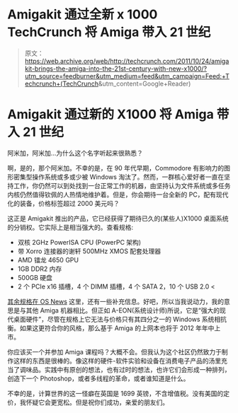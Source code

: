 # Amigakit 通过全新 x 1000 TechCrunch 将 Amiga 带入 21 世纪

> 原文：<https://web.archive.org/web/http://techcrunch.com/2011/10/24/amigakit-brings-the-amiga-into-the-21st-century-with-new-x1000/?utm_source=feedburner&utm_medium=feed&utm_campaign=Feed:+Techcrunch+(TechCrunch>&utm_content=Google+Reader)

# Amigakit 通过新的 X1000 将 Amiga 带入 21 世纪

阿米加，阿米加…为什么这个名字听起来很熟悉？

啊，是的，那个阿米加。不幸的是，在 90 年代早期，Commodore 有影响力的图形密集型操作系统或多或少被 Windows 淘汰了。然而，一群核心爱好者一直在坚持工作，你仍然可以到处找到一台正常工作的机器，由坚持认为文件系统或多任务内核仍然值得钦佩的人热情地维护着。但是，你会期待一台全新的 PC，配有现代化的装备，价格标签超过 2000 美元吗？

这正是 Amigakit 推出的产品，它已经获得了期待已久的(某些人)X1000 桌面系统的分销权。它实际上是相当强大的。查看规格:

*   双核 2GHz PowerISA CPU (PowerPC 架构)
*   带 Xorro 连接器的谢轩 500MHz XMOS 配套处理器
*   AMD 镭龙 4650 GPU
*   1GB DDR2 内存
*   500GB 硬盘
*   2 个 PCIe x16 插槽，4 个 DIMM 插槽，4 个 SATA 2，10 个 USB 2.0 <

[其余规格在 OS News](https://web.archive.org/web/20230203071249/http://www.osnews.com/story/25251/AmigaOne_X1000_To_Ship_by_Year_s_End_Amiga_Netbook_Announced) 这里，还有一些补充信息。好吧，所以当我说动力，我的意思是与其他 Amiga 机器相比。但正如 A-EON(系统设计师)所说，它是“强大的现代桌面硬件”，尽管在规格上它无法与价格只有其四分之一的 Windows 系统相抗衡。如果这更符合你的风格，那么基于 Amiga 的上网本也将于 2012 年年中上市。

你应该买一个并参加 Amiga 课程吗？大概不会。但我认为这个社区仍然致力于制作这样的东西是很棒的。像这样的硬件-软件实验和设备在消费电子产品的汤里充当了调味品。实践中有原创的想法，也有过时的想法，也许它们会形成一种排列，创造下一个 Photoshop，或者多线程的革命，或者谁知道是什么。

不幸的是，计算世界的这一怪癖在英国是 1699 英镑，不含增值税。没有美国的定价，我怀疑它会更宽松。但是祝你们成功，亲爱的朋友们。